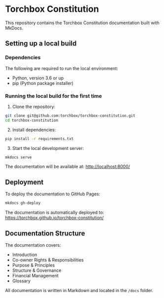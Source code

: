 # Torchbox Constitution

This repository contains the Torchbox Constitution documentation built with MkDocs.

## Setting up a local build

### Dependencies

The following are required to run the local environment:

- Python, version 3.6 or up
- pip (Python package installer)

### Running the local build for the first time

1. Clone the repository:
```bash
git clone git@github.com:torchbox/torchbox-constitution.git
cd torchbox-constitution
```

2. Install dependencies:
```bash
pip install -r requirements.txt
```

3. Start the local development server:
```bash
mkdocs serve
```

The documentation will be available at: <http://localhost:8000/>

## Deployment

To deploy the documentation to GitHub Pages:

```bash
mkdocs gh-deploy
```

The documentation is automatically deployed to: https://torchbox.github.io/torchbox-constitution/

## Documentation Structure

The documentation covers:

- Introduction
- Co-owner Rights & Responsibilities
- Purpose & Principles
- Structure & Governance
- Financial Management
- Glossary

All documentation is written in Markdown and located in the `/docs` folder.